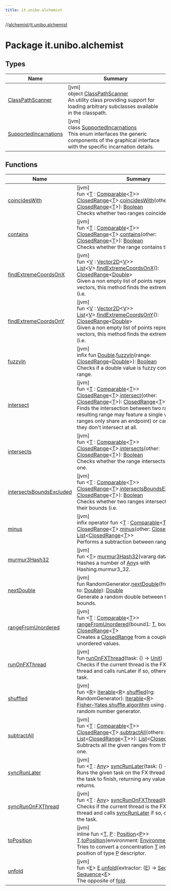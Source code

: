 ```yaml
---
title: it.unibo.alchemist
---
```

//[alchemist](../../index.html)/[it.unibo.alchemist](index.html)



# Package it.unibo.alchemist



## Types


| Name | Summary |
|---|---|
| [ClassPathScanner](-class-path-scanner/index.html) | [jvm]<br>object [ClassPathScanner](-class-path-scanner/index.html)<br>An utility class providing support for loading arbitrary subclasses available in the classpath. |
| [SupportedIncarnations](-supported-incarnations/index.html) | [jvm]<br>class [SupportedIncarnations](-supported-incarnations/index.html)<br>This enum interfaces the generic components of the graphical interface with the specific incarnation details. |


## Functions


| Name | Summary |
|---|---|
| [coincidesWith](coincides-with.html) | [jvm]<br>fun <[T](coincides-with.html) : [Comparable](https://kotlinlang.org/api/latest/jvm/stdlib/kotlin/-comparable/index.html)<[T](coincides-with.html)>> [ClosedRange](https://kotlinlang.org/api/latest/jvm/stdlib/kotlin.ranges/-closed-range/index.html)<[T](coincides-with.html)>.[coincidesWith](coincides-with.html)(other: [ClosedRange](https://kotlinlang.org/api/latest/jvm/stdlib/kotlin.ranges/-closed-range/index.html)<[T](coincides-with.html)>): [Boolean](https://kotlinlang.org/api/latest/jvm/stdlib/kotlin/-boolean/index.html)<br>Checks whether two ranges coincide. |
| [contains](contains.html) | [jvm]<br>fun <[T](contains.html) : [Comparable](https://kotlinlang.org/api/latest/jvm/stdlib/kotlin/-comparable/index.html)<[T](contains.html)>> [ClosedRange](https://kotlinlang.org/api/latest/jvm/stdlib/kotlin.ranges/-closed-range/index.html)<[T](contains.html)>.[contains](contains.html)(other: [ClosedRange](https://kotlinlang.org/api/latest/jvm/stdlib/kotlin.ranges/-closed-range/index.html)<[T](contains.html)>): [Boolean](https://kotlinlang.org/api/latest/jvm/stdlib/kotlin/-boolean/index.html)<br>Checks whether the range contains the [other](contains.html) one. |
| [findExtremeCoordsOnX](find-extreme-coords-on-x.html) | [jvm]<br>fun <[V](find-extreme-coords-on-x.html) : [Vector2D](../it.unibo.alchemist.model.interfaces.geometry/-vector2-d/index.html)<[V](find-extreme-coords-on-x.html)>> [List](https://kotlinlang.org/api/latest/jvm/stdlib/kotlin.collections/-list/index.html)<[V](find-extreme-coords-on-x.html)>.[findExtremeCoordsOnX](find-extreme-coords-on-x.html)(): [ClosedRange](https://kotlinlang.org/api/latest/jvm/stdlib/kotlin.ranges/-closed-range/index.html)<[Double](https://kotlinlang.org/api/latest/jvm/stdlib/kotlin/-double/index.html)><br>Given a non empty list of points represented as vectors, this method finds the extreme coordinates (i.e. |
| [findExtremeCoordsOnY](find-extreme-coords-on-y.html) | [jvm]<br>fun <[V](find-extreme-coords-on-y.html) : [Vector2D](../it.unibo.alchemist.model.interfaces.geometry/-vector2-d/index.html)<[V](find-extreme-coords-on-y.html)>> [List](https://kotlinlang.org/api/latest/jvm/stdlib/kotlin.collections/-list/index.html)<[V](find-extreme-coords-on-y.html)>.[findExtremeCoordsOnY](find-extreme-coords-on-y.html)(): [ClosedRange](https://kotlinlang.org/api/latest/jvm/stdlib/kotlin.ranges/-closed-range/index.html)<[Double](https://kotlinlang.org/api/latest/jvm/stdlib/kotlin/-double/index.html)><br>Given a non empty list of points represented as vectors, this method finds the extreme coordinates (i.e. |
| [fuzzyIn](fuzzy-in.html) | [jvm]<br>infix fun [Double](https://kotlinlang.org/api/latest/jvm/stdlib/kotlin/-double/index.html).[fuzzyIn](fuzzy-in.html)(range: [ClosedRange](https://kotlinlang.org/api/latest/jvm/stdlib/kotlin.ranges/-closed-range/index.html)<[Double](https://kotlinlang.org/api/latest/jvm/stdlib/kotlin/-double/index.html)>): [Boolean](https://kotlinlang.org/api/latest/jvm/stdlib/kotlin/-boolean/index.html)<br>Checks if a double value is fuzzy contained in a range. |
| [intersect](intersect.html) | [jvm]<br>fun <[T](intersect.html) : [Comparable](https://kotlinlang.org/api/latest/jvm/stdlib/kotlin/-comparable/index.html)<[T](intersect.html)>> [ClosedRange](https://kotlinlang.org/api/latest/jvm/stdlib/kotlin.ranges/-closed-range/index.html)<[T](intersect.html)>.[intersect](intersect.html)(other: [ClosedRange](https://kotlinlang.org/api/latest/jvm/stdlib/kotlin.ranges/-closed-range/index.html)<[T](intersect.html)>): [ClosedRange](https://kotlinlang.org/api/latest/jvm/stdlib/kotlin.ranges/-closed-range/index.html)<[T](intersect.html)>?<br>Finds the intersection between two ranges, the resulting range may feature a single value (if the ranges only share an endpoint) or can be null, if they don't intersect at all. |
| [intersects](intersects.html) | [jvm]<br>fun <[T](intersects.html) : [Comparable](https://kotlinlang.org/api/latest/jvm/stdlib/kotlin/-comparable/index.html)<[T](intersects.html)>> [ClosedRange](https://kotlinlang.org/api/latest/jvm/stdlib/kotlin.ranges/-closed-range/index.html)<[T](intersects.html)>.[intersects](intersects.html)(other: [ClosedRange](https://kotlinlang.org/api/latest/jvm/stdlib/kotlin.ranges/-closed-range/index.html)<[T](intersects.html)>): [Boolean](https://kotlinlang.org/api/latest/jvm/stdlib/kotlin/-boolean/index.html)<br>Checks whether the range intersects the [other](intersects.html) one. |
| [intersectsBoundsExcluded](intersects-bounds-excluded.html) | [jvm]<br>fun <[T](intersects-bounds-excluded.html) : [Comparable](https://kotlinlang.org/api/latest/jvm/stdlib/kotlin/-comparable/index.html)<[T](intersects-bounds-excluded.html)>> [ClosedRange](https://kotlinlang.org/api/latest/jvm/stdlib/kotlin.ranges/-closed-range/index.html)<[T](intersects-bounds-excluded.html)>.[intersectsBoundsExcluded](intersects-bounds-excluded.html)(other: [ClosedRange](https://kotlinlang.org/api/latest/jvm/stdlib/kotlin.ranges/-closed-range/index.html)<[T](intersects-bounds-excluded.html)>): [Boolean](https://kotlinlang.org/api/latest/jvm/stdlib/kotlin/-boolean/index.html)<br>Checks whether two ranges intersect, excluding their bounds (i.e. |
| [minus](minus.html) | [jvm]<br>infix operator fun <[T](minus.html) : [Comparable](https://kotlinlang.org/api/latest/jvm/stdlib/kotlin/-comparable/index.html)<[T](minus.html)>> [ClosedRange](https://kotlinlang.org/api/latest/jvm/stdlib/kotlin.ranges/-closed-range/index.html)<[T](minus.html)>.[minus](minus.html)(other: [ClosedRange](https://kotlinlang.org/api/latest/jvm/stdlib/kotlin.ranges/-closed-range/index.html)<[T](minus.html)>): [List](https://kotlinlang.org/api/latest/jvm/stdlib/kotlin.collections/-list/index.html)<[ClosedRange](https://kotlinlang.org/api/latest/jvm/stdlib/kotlin.ranges/-closed-range/index.html)<[T](minus.html)>><br>Performs a subtraction between ranges. |
| [murmur3Hash32](murmur3-hash32.html) | [jvm]<br>fun <[T](murmur3-hash32.html)> [murmur3Hash32](murmur3-hash32.html)(vararg data: [T](murmur3-hash32.html)): [Int](https://kotlinlang.org/api/latest/jvm/stdlib/kotlin/-int/index.html)<br>Hashes a number of [Any](https://kotlinlang.org/api/latest/jvm/stdlib/kotlin/-any/index.html)s with Hashing.murmur3_32. |
| [nextDouble](next-double.html) | [jvm]<br>fun RandomGenerator.[nextDouble](next-double.html)(from: [Double](https://kotlinlang.org/api/latest/jvm/stdlib/kotlin/-double/index.html), to: [Double](https://kotlinlang.org/api/latest/jvm/stdlib/kotlin/-double/index.html)): [Double](https://kotlinlang.org/api/latest/jvm/stdlib/kotlin/-double/index.html)<br>Generate a random double between the given bounds. |
| [rangeFromUnordered](range-from-unordered.html) | [jvm]<br>fun <[T](range-from-unordered.html) : [Comparable](https://kotlinlang.org/api/latest/jvm/stdlib/kotlin/-comparable/index.html)<[T](range-from-unordered.html)>> [rangeFromUnordered](range-from-unordered.html)(bound1: [T](range-from-unordered.html), bound2: [T](range-from-unordered.html)): [ClosedRange](https://kotlinlang.org/api/latest/jvm/stdlib/kotlin.ranges/-closed-range/index.html)<[T](range-from-unordered.html)><br>Creates a [ClosedRange](https://kotlinlang.org/api/latest/jvm/stdlib/kotlin.ranges/-closed-range/index.html) from a couple of unordered values. |
| [runOnFXThread](run-on-f-x-thread.html) | [jvm]<br>fun [runOnFXThread](run-on-f-x-thread.html)(task: () -> [Unit](https://kotlinlang.org/api/latest/jvm/stdlib/kotlin/-unit/index.html))<br>Checks if the current thread is the FX Application thread and calls runLater if so, otherwise runs the task. |
| [shuffled](shuffled.html) | [jvm]<br>fun <[R](shuffled.html)> [Iterable](https://kotlinlang.org/api/latest/jvm/stdlib/kotlin.collections/-iterable/index.html)<[R](shuffled.html)>.[shuffled](shuffled.html)(rg: RandomGenerator): [Iterable](https://kotlinlang.org/api/latest/jvm/stdlib/kotlin.collections/-iterable/index.html)<[R](shuffled.html)><br>[Fisher–Yates shuffle algorithm](https://bit.ly/33Z3xFu) using Apache random number generator. |
| [subtractAll](subtract-all.html) | [jvm]<br>fun <[T](subtract-all.html) : [Comparable](https://kotlinlang.org/api/latest/jvm/stdlib/kotlin/-comparable/index.html)<[T](subtract-all.html)>> [ClosedRange](https://kotlinlang.org/api/latest/jvm/stdlib/kotlin.ranges/-closed-range/index.html)<[T](subtract-all.html)>.[subtractAll](subtract-all.html)(others: [List](https://kotlinlang.org/api/latest/jvm/stdlib/kotlin.collections/-list/index.html)<[ClosedRange](https://kotlinlang.org/api/latest/jvm/stdlib/kotlin.ranges/-closed-range/index.html)<[T](subtract-all.html)>>): [List](https://kotlinlang.org/api/latest/jvm/stdlib/kotlin.collections/-list/index.html)<[ClosedRange](https://kotlinlang.org/api/latest/jvm/stdlib/kotlin.ranges/-closed-range/index.html)<[T](subtract-all.html)>><br>Subtracts all the given ranges from the current one. |
| [syncRunLater](sync-run-later.html) | [jvm]<br>fun <[T](sync-run-later.html) : [Any](https://kotlinlang.org/api/latest/jvm/stdlib/kotlin/-any/index.html)> [syncRunLater](sync-run-later.html)(task: () -> [T](sync-run-later.html)): [T](sync-run-later.html)<br>Runs the given task on the FX thread and waits for the task to finish, returning any value the task returns. |
| [syncRunOnFXThread](sync-run-on-f-x-thread.html) | [jvm]<br>fun <[T](sync-run-on-f-x-thread.html) : [Any](https://kotlinlang.org/api/latest/jvm/stdlib/kotlin/-any/index.html)> [syncRunOnFXThread](sync-run-on-f-x-thread.html)(task: () -> [T](sync-run-on-f-x-thread.html)): [T](sync-run-on-f-x-thread.html)<br>Checks if the current thread is the FX Application thread and calls [syncRunLater](sync-run-later.html) if so, otherwise runs the task. |
| [toPosition](to-position.html) | [jvm]<br>inline fun <[T](to-position.html), [P](to-position.html) : [Position](../it.unibo.alchemist.model.interfaces/-position/index.html)<[P](to-position.html)>> [T](to-position.html).[toPosition](to-position.html)(environment: [Environment](../it.unibo.alchemist.model.interfaces/-environment/index.html)<[T](to-position.html), [P](to-position.html)>): [P](to-position.html)<br>Tries to convert a concentration [T](to-position.html) into a valid position of type [P](to-position.html) descriptor. |
| [unfold](unfold.html) | [jvm]<br>fun <[E](unfold.html)> [E](unfold.html).[unfold](unfold.html)(extractor: ([E](unfold.html)) -> [Sequence](https://kotlinlang.org/api/latest/jvm/stdlib/kotlin.sequences/-sequence/index.html)<[E](unfold.html)>): [Sequence](https://kotlinlang.org/api/latest/jvm/stdlib/kotlin.sequences/-sequence/index.html)<[E](unfold.html)><br>The opposite of [fold](https://kotlinlang.org/api/latest/jvm/stdlib/kotlin/index.html). |

